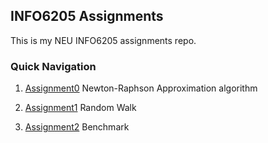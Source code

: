 ## INFO6205 Assignments

This is my NEU INFO6205 assignments repo.

### Quick Navigation

1. [Assignment0](./src/main/java/edu/neu/coe/info6205/functions/Newton.java) Newton-Raphson Approximation algorithm

2. [Assignment1](./Assignment-1/Assignment-1.pdf) Random Walk

3. [Assignment2](./Assignment-2/Assignment-2.pdf) Benchmark